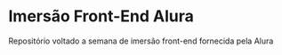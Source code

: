<h1>Imersão Front-End Alura</h1>
<span>Repositório voltado a semana de imersão front-end fornecida pela Alura</span>
